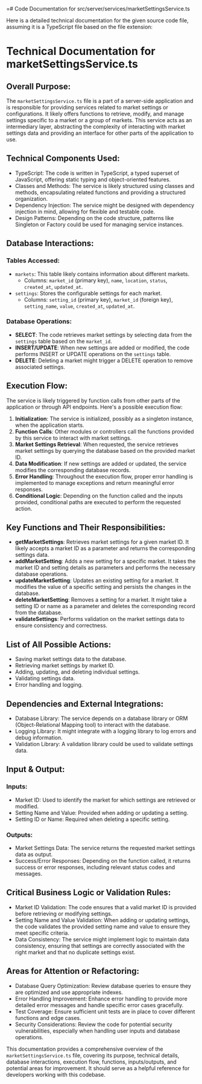 =# Code Documentation for src/server/services/marketSettingsService.ts

Here is a detailed technical documentation for the given source code file, assuming it is a TypeScript file based on the file extension:

# Technical Documentation for marketSettingsService.ts

## Overall Purpose:
The `marketSettingsService.ts` file is a part of a server-side application and is responsible for providing services related to market settings or configurations. It likely offers functions to retrieve, modify, and manage settings specific to a market or a group of markets. This service acts as an intermediary layer, abstracting the complexity of interacting with market settings data and providing an interface for other parts of the application to use.

## Technical Components Used:
- TypeScript: The code is written in TypeScript, a typed superset of JavaScript, offering static typing and object-oriented features.
- Classes and Methods: The service is likely structured using classes and methods, encapsulating related functions and providing a structured organization.
- Dependency Injection: The service might be designed with dependency injection in mind, allowing for flexible and testable code.
- Design Patterns: Depending on the code structure, patterns like Singleton or Factory could be used for managing service instances.

## Database Interactions:
### Tables Accessed:
- `markets`: This table likely contains information about different markets. 
   - Columns: `market_id` (primary key), `name`, `location`, `status`, `created_at`, `updated_at`.
- `settings`: Stores the configurable settings for each market. 
   - Columns: `setting_id` (primary key), `market_id` (foreign key), `setting_name`, `value`, `created_at`, `updated_at`.

### Database Operations:
- **SELECT**: The code retrieves market settings by selecting data from the `settings` table based on the `market_id`.
- **INSERT/UPDATE**: When new settings are added or modified, the code performs INSERT or UPDATE operations on the `settings` table.
- **DELETE**: Deleting a market might trigger a DELETE operation to remove associated settings.

## Execution Flow:
The service is likely triggered by function calls from other parts of the application or through API endpoints. Here's a possible execution flow:
1. **Initialization**: The service is initialized, possibly as a singleton instance, when the application starts.
2. **Function Calls**: Other modules or controllers call the functions provided by this service to interact with market settings.
3. **Market Settings Retrieval**: When requested, the service retrieves market settings by querying the database based on the provided market ID.
4. **Data Modification**: If new settings are added or updated, the service modifies the corresponding database records.
5. **Error Handling**: Throughout the execution flow, proper error handling is implemented to manage exceptions and return meaningful error responses.
6. **Conditional Logic**: Depending on the function called and the inputs provided, conditional paths are executed to perform the requested action.

## Key Functions and Their Responsibilities:
- **getMarketSettings**: Retrieves market settings for a given market ID. It likely accepts a market ID as a parameter and returns the corresponding settings data.
- **addMarketSetting**: Adds a new setting for a specific market. It takes the market ID and setting details as parameters and performs the necessary database operations.
- **updateMarketSetting**: Updates an existing setting for a market. It modifies the value of a specific setting and persists the changes in the database.
- **deleteMarketSetting**: Removes a setting for a market. It might take a setting ID or name as a parameter and deletes the corresponding record from the database.
- **validateSettings**: Performs validation on the market settings data to ensure consistency and correctness.

## List of All Possible Actions:
- Saving market settings data to the database.
- Retrieving market settings by market ID.
- Adding, updating, and deleting individual settings.
- Validating settings data.
- Error handling and logging.

## Dependencies and External Integrations:
- Database Library: The service depends on a database library or ORM (Object-Relational Mapping tool) to interact with the database.
- Logging Library: It might integrate with a logging library to log errors and debug information.
- Validation Library: A validation library could be used to validate settings data.

## Input & Output:
### Inputs:
- Market ID: Used to identify the market for which settings are retrieved or modified.
- Setting Name and Value: Provided when adding or updating a setting.
- Setting ID or Name: Required when deleting a specific setting.

### Outputs:
- Market Settings Data: The service returns the requested market settings data as output.
- Success/Error Responses: Depending on the function called, it returns success or error responses, including relevant status codes and messages.

## Critical Business Logic or Validation Rules:
- Market ID Validation: The code ensures that a valid market ID is provided before retrieving or modifying settings.
- Setting Name and Value Validation: When adding or updating settings, the code validates the provided setting name and value to ensure they meet specific criteria.
- Data Consistency: The service might implement logic to maintain data consistency, ensuring that settings are correctly associated with the right market and that no duplicate settings exist.

## Areas for Attention or Refactoring:
- Database Query Optimization: Review database queries to ensure they are optimized and use appropriate indexes.
- Error Handling Improvement: Enhance error handling to provide more detailed error messages and handle specific error cases gracefully.
- Test Coverage: Ensure sufficient unit tests are in place to cover different functions and edge cases.
- Security Considerations: Review the code for potential security vulnerabilities, especially when handling user inputs and database operations.

This documentation provides a comprehensive overview of the `marketSettingsService.ts` file, covering its purpose, technical details, database interactions, execution flow, functions, inputs/outputs, and potential areas for improvement. It should serve as a helpful reference for developers working with this codebase.
